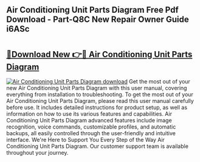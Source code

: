 ## Air Conditioning Unit Parts Diagram Free Pdf Download - Part-Q8C New Repair Owner Guide i6ASc

# <h2><a href="http://dfmqzd.blite.top/?on=Air+Conditioning+Unit+Parts+Diagram">🔗Download New 👉🔴 Air Conditioning Unit Parts Diagram</a></h2>

[![Air Conditioning Unit Parts Diagram download](https://i.imgur.com/lujVjoI.png)](http://dfmqzd.blite.top/?on=Air+Conditioning+Unit+Parts+Diagram)
Get the most out of your new Air Conditioning Unit Parts Diagram with this user manual, covering everything from installation to troubleshooting. To get the most out of your Air Conditioning Unit Parts Diagram, please read this user manual carefully before use. It includes detailed instructions for product setup, as well as information on how to use its various features and capabilities. Air Conditioning Unit Parts Diagram advanced features include image recognition, voice commands, customizable profiles, and automatic backups, all easily controlled through the user-friendly and intuitive interface. We're Here to Support You Every Step of the Way Air Conditioning Unit Parts Diagram. Our customer support team is available throughout your journey.
